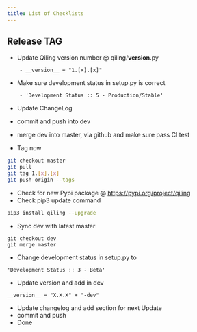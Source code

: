```yaml
---
title: List of Checklists
---
```


## Release TAG

- Update Qiling version number @ qiling/__version__.py
```
    - __version__ = "1.[x].[x]"
```    

- Make sure development status in setup.py is correct
```
    - 'Development Status :: 5 - Production/Stable'
```

- Update ChangeLog    
- commit and push into dev
- merge dev into master, via github and make sure pass CI test

- Tag now
```bash
git checkout master
git pull
git tag 1.[x].[x]
git push origin --tags
```

- Check for new Pypi package @ https://pypi.org/project/qiling
- Check pip3 update command
```bash
pip3 install qiling --upgrade
```

- Sync dev with latest master
```
git checkout dev
git merge master
```

-  Change development status in setup.py to 
```
'Development Status :: 3 - Beta'
```

- Update version and add in dev 
```
__version__ = "X.X.X" + "-dev"
```

- Update changelog and add section for next Update
- commit and push
- Done

